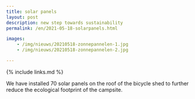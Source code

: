 ```yaml
---
title: solar panels
layout: post
description: new step towards sustainability
permalink: /en/2021-05-18-solarpanels.html

images:  
    - /img/nieuws/20210518-zonnepannelen-1.jpg
    - /img/nieuws/20210518-zonnepannelen-2.jpg

---
```


{% include links.md %}

We have installed 70 solar panels on the roof of the bicycle shed to further reduce the ecological footprint of the campsite.
